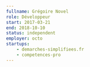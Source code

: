 ```yaml
---
fullname: Grégoire Novel
role: Développeur
start: 2017-03-21
end: 2018-10-10
status: independent
employer: octo
startups:
    - demarches-simplifiees.fr
    - competences-pro
---
```

